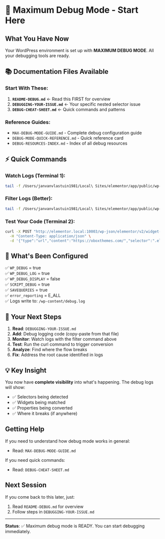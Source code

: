 # 🎯 Maximum Debug Mode - Start Here

## What You Have Now

Your WordPress environment is set up with **MAXIMUM DEBUG MODE**. All your debugging tools are ready.

## 📚 Documentation Files Available

### **Start With These**:
1. **`README-DEBUG.md`** ← Read this FIRST for overview
2. **`DEBUGGING-YOUR-ISSUE.md`** ← Your specific nested selector issue
3. **`DEBUG-CHEAT-SHEET.md`** ← Quick commands and patterns

### **Reference Guides**:
- `MAX-DEBUG-MODE-GUIDE.md` - Complete debug configuration guide
- `DEBUG-MODE-QUICK-REFERENCE.md` - Quick reference card
- `DEBUG-RESOURCES-INDEX.md` - Index of all debug resources

## ⚡ Quick Commands

### Watch Logs (Terminal 1):
```bash
tail -f /Users/janvanvlastuin1981/Local\ Sites/elementor/app/public/wp-content/debug.log
```

### Filter Logs (Better):
```bash
tail -f /Users/janvanvlastuin1981/Local\ Sites/elementor/app/public/wp-content/debug.log | grep -E "█|NESTED"
```

### Test Your Code (Terminal 2):
```bash
curl -X POST "http://elementor.local:10003/wp-json/elementor/v2/widget-converter" \
  -H "Content-Type: application/json" \
  -d '{"type":"url","content":"https://oboxthemes.com/","selector":".elementor-element-14c0aa4"}'
```

## 🔧 What's Been Configured

✅ `WP_DEBUG` = true  
✅ `WP_DEBUG_LOG` = true  
✅ `WP_DEBUG_DISPLAY` = false  
✅ `SCRIPT_DEBUG` = true  
✅ `SAVEQUERIES` = true  
✅ `error_reporting` = E_ALL  
✅ Logs write to: `/wp-content/debug.log`

## 🎯 Your Next Steps

1. **Read**: `DEBUGGING-YOUR-ISSUE.md`
2. **Add**: Debug logging code (copy-paste from that file)
3. **Monitor**: Watch logs with the filter command above
4. **Test**: Run the curl command to trigger conversion
5. **Analyze**: Find where the flow breaks
6. **Fix**: Address the root cause identified in logs

## 💡 Key Insight

You now have **complete visibility** into what's happening. The debug logs will show:
- ✅ Selectors being detected
- ✅ Widgets being matched  
- ✅ Properties being converted
- ✅ Where it breaks (if anywhere)

## Getting Help

If you need to understand how debug mode works in general:
- Read: `MAX-DEBUG-MODE-GUIDE.md`

If you need quick commands:
- Read: `DEBUG-CHEAT-SHEET.md`

## Next Session

If you come back to this later, just:
1. Read `README-DEBUG.md` for overview
2. Follow steps in `DEBUGGING-YOUR-ISSUE.md`

---

**Status**: ✅ Maximum debug mode is READY. You can start debugging immediately.

